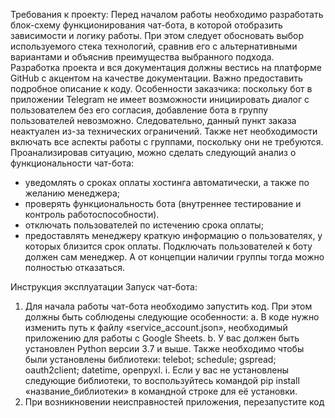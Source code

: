 Требования к проекту:
Перед началом работы необходимо разработать блок-схему функционирования чат-бота, в которой отобразить зависимости и логику работы. При этом следует обосновать выбор используемого стека технологий, сравнив его с альтернативными вариантами и объяснив преимущества выбранного подхода. Разработка проекта и вся документация должны вестись на платформе GitHub с акцентом на качестве документации. Важно предоставить подробное описание к коду. 
Особенности заказчика: поскольку бот в приложении Telegram не имеет возможности инициировать диалог с пользователем без его согласия, добавление бота в группу пользователей невозможно. Следовательно, данный пункт заказа неактуален из-за технических ограничений. Также нет необходимости включать все аспекты работы с группами, поскольку они не требуются. Проанализировав ситуацию, можно сделать следующий анализ о функциональности чат-бота:
-	уведомлять о сроках оплаты хостинга автоматически, а также по желанию менеджера;
-	проверять функциональность бота (внутреннее тестирование и контроль работоспособности).
-	отключать пользователей по истечению срока оплаты;
-	предоставлять менеджеру краткую информацию о пользователях, у которых близится срок оплаты.
Подключать пользователей к боту должен сам менеджер. А от концепции наличии группы тогда можно полностью отказаться.


  Инструкция эксплуатации
Запуск чат-бота:
1.	Для начала работы чат-бота необходимо запустить код. При этом должны быть соблюдены следующие особенности:
a.	В коде нужно изменить путь к файлу «service_account.json», необходимый приложению для работы с Google Sheets.
b.	У вас должен быть установлен Python версии 3.7 и выше. Также необходимо чтобы были установлены библиотеки: telebot; schedule; gspread; oauth2client; datetime, openpyxl.
i.	Если у вас не установлены следующие библиотеки, то воспользуйтесь командой pip install «название_библиотеки» в командной строке для её установки.
2.	При возникновении неисправностей приложения, перезапустите код
 
